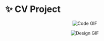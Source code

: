 # ✨ CV Project 

<div align="center">

![Code GIF](https://media.giphy.com/media/v1.Y2lkPTc5MGI3NjExcDFoM2R6Z3F5YzV2eG5jZ3R4N2x4Z2V6dWY0aGJ6dTZqZ2NtYyZlcD12MV9pbnRlcm5hbF9naWZfYnlfaWQmY3Q9Zw/26tn33aiTi1jkl6H6/giphy.gif)
  
![Design GIF](https://media.giphy.com/media/v1.Y2lkPTc5MGI3NjExcW0xY2R4bGd4dG5zZ3RqZzVqZzVqZzVqZzVqZzVqZzVqZzVqZyZlcD12MV9pbnRlcm5hbF9naWZfYnlfaWQmY3Q9Zw/3o7qE1YN7aBOFPRw8E/giphy.gif)

</div>
